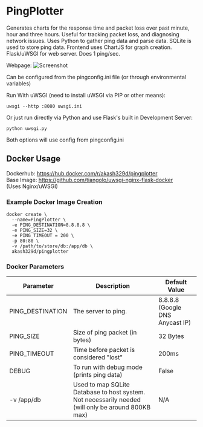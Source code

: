 # PingPlotter
Generates charts for the response time and packet loss over past minute, hour and three hours. Useful for tracking packet loss, and diagnosing network issues. Uses Python to gather ping data and parse data. SQLite is used to store ping data. Frontend uses ChartJS for graph creation. Flask/uWSGI for web server. Does 1 ping/sec.

Webpage:
![Screenshot](https://github.com/akash329d/PingPlotter/blob/screenshots/screenshot.png?raw=true)

Can be configured from the pingconfig.ini file (or through environmental variables) 

Run With uWSGI (need to install uWSGI via PIP or other means):
```shell
uwsgi --http :8080 uwsgi.ini
```  
Or just run directly via Python and use Flask's built in Development Server:
```shell
python uwsgi.py
```
Both options will use config from pingconfig.ini
## Docker Usage

Dockerhub: https://hub.docker.com/r/akash329d/pingplotter  
Base Image: https://github.com/tiangolo/uwsgi-nginx-flask-docker  
(Uses Nginx/uWSGI)

### Example Docker Image Creation
```
docker create \
  --name=PingPlotter \
  -e PING_DESTINATION=8.8.8.8 \
  -e PING_SIZE=32 \
  -e PING_TIMEOUT = 200 \
  -p 80:80 \
  -v /path/to/store/db:/app/db \
  akash329d/pingplotter
```

### Docker Parameters
Parameter|Description|Default Value
---|---|---
PING_DESTINATION|The server to ping.|8.8.8.8 (Google DNS Anycast IP)
PING_SIZE|Size of ping packet (in bytes)|32 Bytes
PING_TIMEOUT|Time before packet is considered "lost" |200ms
DEBUG|To run with debug mode (prints ping data)|False
-v /app/db|Used to map SQLite Database to host system. Not necessarily needed (will only be around 800KB max)| N/A

